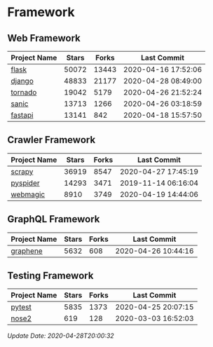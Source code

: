 # Framework

## Web Framework

| Project Name | Stars | Forks | Last Commit |
| ------------ | ----- | ----- | ----------- |
| [flask](https://github.com/pallets/flask) | 50072 | 13443 | 2020-04-16 17:52:06 |
| [django](https://github.com/django/django) | 48833 | 21177 | 2020-04-28 08:49:00 |
| [tornado](https://github.com/tornadoweb/tornado) | 19042 | 5179 | 2020-04-26 21:52:24 |
| [sanic](https://github.com/huge-success/sanic) | 13713 | 1266 | 2020-04-26 03:18:59 |
| [fastapi](https://github.com/tiangolo/fastapi) | 13141 | 842 | 2020-04-18 15:57:50 |

## Crawler Framework

| Project Name | Stars | Forks | Last Commit |
| ------------ | ----- | ----- | ----------- |
| [scrapy](https://github.com/scrapy/scrapy) | 36919 | 8547 | 2020-04-27 17:45:19 |
| [pyspider](https://github.com/binux/pyspider) | 14293 | 3471 | 2019-11-14 06:16:04 |
| [webmagic](https://github.com/code4craft/webmagic) | 8910 | 3749 | 2020-04-19 14:44:06 |

## GraphQL Framework

| Project Name | Stars | Forks | Last Commit |
| ------------ | ----- | ----- | ----------- |
| [graphene](https://github.com/graphql-python/graphene) | 5632 | 608 | 2020-04-26 10:44:16 |

## Testing Framework

| Project Name | Stars | Forks | Last Commit |
| ------------ | ----- | ----- | ----------- |
| [pytest](https://github.com/pytest-dev/pytest) | 5835 | 1373 | 2020-04-25 20:07:15 |
| [nose2](https://github.com/nose-devs/nose2) | 619 | 128 | 2020-03-03 16:52:03 |

*Update Date: 2020-04-28T20:00:32*